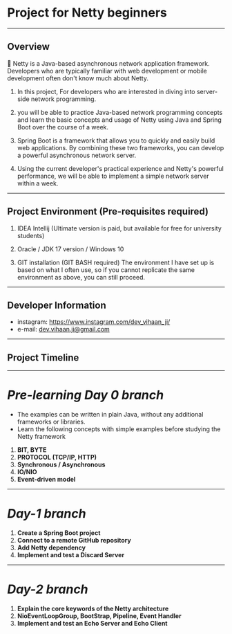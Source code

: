 # Project for Netty beginners

---
## **Overview**

📖 Netty is a Java-based asynchronous network application framework.
Developers who are typically familiar with web development or mobile development often don't know much about Netty.

1. In this project, For developers who are interested in diving into server-side network programming.


2. you will be able to practice Java-based network programming concepts and learn the basic concepts and usage of Netty using Java and Spring Boot over the course of a week.


3. Spring Boot is a framework that allows you to quickly and easily build web applications.
   By combining these two frameworks, you can develop a powerful asynchronous network server.


4. Using the current developer's practical experience and Netty's powerful performance, we will be able to implement a simple network server within a week.

---

## **Project Environment (Pre-requisites required)**
1. IDEA Intellij (Ultimate version is paid, but available for free for university students)


2. Oracle / JDK 17 version / Windows 10


3. GIT installation (GIT BASH required)
   The environment I have set up is based on what I often use, so if you cannot replicate the same environment as above, you can still proceed.

---

## **Developer Information**
- instagram: https://www.instagram.com/dev_vihaan_ji/
- e-mail: dev.vihaan.ji@gmail.com 

---

## **Project Timeline**

---

# _Pre-learning Day 0 branch_
- The examples can be written in plain Java, without any additional frameworks or libraries.
- Learn the following concepts with simple examples before studying the Netty framework
1. **BIT, BYTE**
2. **PROTOCOL (TCP/IP, HTTP)**
3. **Synchronous / Asynchronous**
4. **IO/NIO**
5. **Event-driven model**

---

# _Day-1 branch_

1. **Create a Spring Boot project**
2. **Connect to a remote GitHub repository**
3. **Add Netty dependency**
4. **Implement and test a Discard Server**

---
# _Day-2 branch_
1. **Explain the core keywords of the Netty architecture**
2. **NioEventLoopGroup, BootStrap, Pipeline, Event Handler**
3. **Implement and test an Echo Server and Echo Client**
